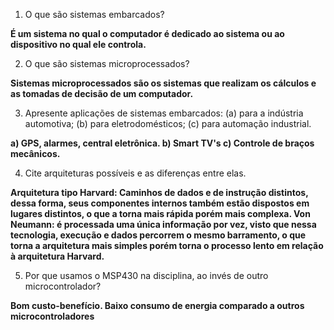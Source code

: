 1. O que são sistemas embarcados?

**É um sistema no qual o computador é dedicado ao sistema ou ao dispositivo no 
qual ele controla.**

2. O que são sistemas microprocessados?

**Sistemas microprocessados são os sistemas que realizam os cálculos e as 
tomadas de decisão de um computador.**

3. Apresente aplicações de sistemas embarcados: (a) para a indústria automotiva; 
(b) para eletrodomésticos; (c) para automação industrial.

**a) GPS, alarmes, central eletrônica.
b) Smart TV's
c) Controle de braços mecânicos.**

4. Cite arquiteturas possíveis e as diferenças entre elas.

**Arquitetura tipo Harvard: Caminhos de dados e de instrução distintos, 
dessa forma, seus componentes internos também estão dispostos em lugares 
distintos, o que a torna mais rápida porém mais complexa.
Von Neumann: é processada uma única informação por vez, visto que nessa tecnologia, 
execução e dados percorrem o mesmo barramento, o que torna a arquitetura mais 
simples porém torna o processo lento em relação à arquitetura Harvard.**

5. Por que usamos o MSP430 na disciplina, ao invés de outro microcontrolador?

**Bom custo-benefício. Baixo consumo de energia comparado a outros microcontroladores**

